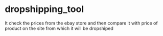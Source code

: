# dropshipping_tool
It check the prices from the ebay store and then compare it with price of product on the site from which it will be dropshiped



